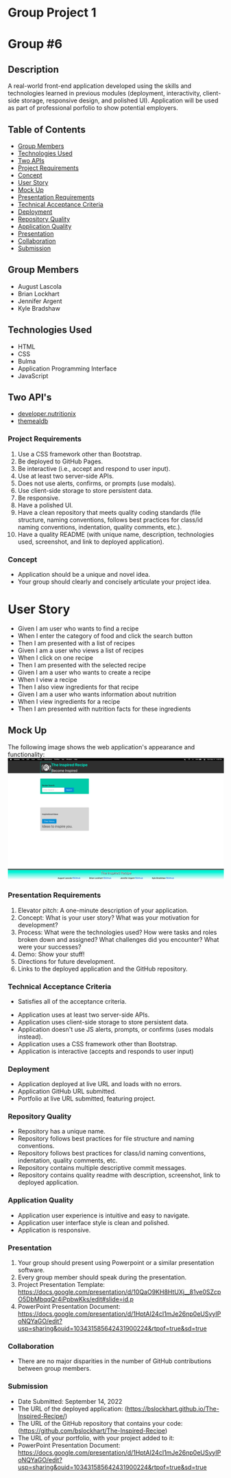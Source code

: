 # Group Project 1
# Group #6

## Description
A real-world front-end application developed using the skills and technologies learned in previous modules (deployment, interactivity, client-side storage, responsive design, and polished UI). Application will be used as part of professional porfolio to show potential employers.

## Table of Contents
* [Group Members](#Group-Members)
* [Technologies Used](#Technologies-Used)
* [Two APIs](#APIs)
* [Project Requirements](#Project-Requirements)
* [Concept](#Concept)
* [User Story](#User-Story)
* [Mock Up](#Mock-Up)
* [Presentation Requirements](#User-Story)
* [Technical Acceptance Criteria](#Technical-Acceptance-Criteria)
* [Deployment](#Deployment)
* [Repository Quality](#Repository-Quality)
* [Application Quality](#Application-Quality)
* [Presentation](#Presentation)
* [Collaboration](#Collaboration)
* [Submission](#Submission)

## Group Members 
* August Lascola    
* Brian Lockhart
* Jennifer Argent
* Kyle Bradshaw

## Technologies Used
* HTML
* CSS
* Bulma
* Application Programming Interface
* JavaScript

## Two API's
* [developer.nutritionix](https://developer.nutritionix.com/)
* [themealdb](https://www.themealdb.com/api.php)

### Project Requirements
1. Use a CSS framework other than Bootstrap.
2. Be deployed to GitHub Pages.
3. Be interactive (i.e., accept and respond to user input).
4. Use at least two server-side APIs.
5. Does not use alerts, confirms, or prompts (use modals).
6. Use client-side storage to store persistent data.
7. Be responsive.
8. Have a polished UI.
9. Have a clean repository that meets quality coding standards (file structure, naming conventions, follows best practices for class/id naming conventions, indentation, quality comments, etc.).
10. Have a quality README (with unique name, description, technologies used, screenshot, and link to deployed application).

### Concept 
* Application should be a unique and novel idea.
* Your group should clearly and concisely articulate your project idea.

# User Story
* Given I am user who wants to find a recipe
* When I enter the category of food and click the search button
* Then I am presented with a list of recipes
* Given  I am a user who views a list of recipes
* When I click on one recipe
* Then I am presented with the selected recipe
* Given I am a user who wants to create a recipe
* When I view a recipe
* Then I also view ingredients for that recipe
* Given I am a user who wants information about nutrition
* When I view ingredients for a recipe
* Then I am presented with nutrition facts for these ingredients

## Mock Up
The following image shows the web application's appearance and functionality:
![Mock Up](./assets/images/mockup.png)

### Presentation Requirements
1. Elevator pitch: A one-minute description of your application.
2. Concept: What is your user story? What was your motivation for development?
3. Process: What were the technologies used? How were tasks and roles broken down and assigned? What challenges did you encounter? What were your successes?
4. Demo: Show your stuff!
5. Directions for future development.
6. Links to the deployed application and the GitHub repository.

### Technical Acceptance Criteria
* Satisfies all of the acceptance criteria.
- Application uses at least two server-side APIs.
- Application uses client-side storage to store persistent data.
- Application doesn't use JS alerts, prompts, or confirms (uses modals instead).
- Application uses a CSS framework other than Bootstrap.
- Application is interactive (accepts and responds to user input)

### Deployment
* Application deployed at live URL and loads with no errors.
* Application GitHub URL submitted.
* Portfolio at live URL submitted, featuring project.

### Repository Quality
* Repository has a unique name.
* Repository follows best practices for file structure and naming conventions.
* Repository follows best practices for class/id naming conventions, indentation, quality comments, etc.
* Repository contains multiple descriptive commit messages.
* Repository contains quality readme with description, screenshot, link to deployed application.

### Application Quality
* Application user experience is intuitive and easy to navigate.
* Application user interface style is clean and polished.
* Application is responsive.

### Presentation
1. Your group should present using Powerpoint or a similar presentation software.
2. Every group member should speak during the presentation.
3. Project Presentation Template: https://docs.google.com/presentation/d/10QaO9KH8HtUXj__81ve0SZcpO5DbMbqqQr4iPpbwKks/edit#slide=id.p
4. PowerPoint Presentation Document: https://docs.google.com/presentation/d/1HptAI24cI1mJe26np0eUSyyIPoNQYaGO/edit?usp=sharing&ouid=103431585642431900224&rtpof=true&sd=true

### Collaboration
* There are no major disparities in the number of GitHub contributions between group members.

### Submission
* Date Submitted: September 14, 2022
* The URL of the deployed application: (https://bslockhart.github.io/The-Inspired-Recipe/)
* The URL of the GitHub repository that contains your code: (https://github.com/bslockhart/The-Inspired-Recipe)
* The URL of your portfolio, with your project added to it:   
* PowerPoint Presentation Document: https://docs.google.com/presentation/d/1HptAI24cI1mJe26np0eUSyyIPoNQYaGO/edit?usp=sharing&ouid=103431585642431900224&rtpof=true&sd=true